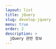 ```yaml
---
layout: list
title: jQuery
slug: develop-jquery
menu: true
order: 2
description: >
  jQuery 관련 정보
---
```

